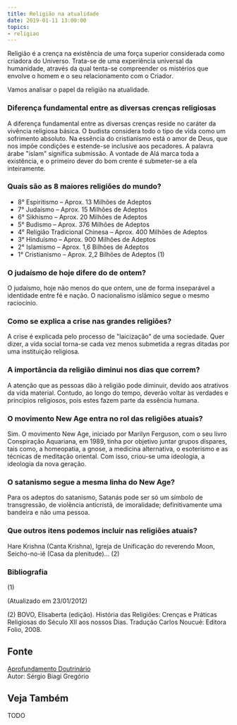 ```yaml
---
title: Religião na atualidade
date: 2019-01-11 13:00:00
topics: 
- religiao 
---
```


Religião é a crença na existência de uma força superior considerada como
criadora do Universo. Trata-se de uma experiência universal da
humanidade, através da qual tenta-se compreender os mistérios que
envolve o homem e o seu relacionamento com o Criador.

Vamos analisar o papel da religião na atualidade.

### Diferença fundamental entre as diversas crenças religiosas
A diferença fundamental entre as diversas crenças reside no caráter da
vivência religiosa básica. O budista considera todo o tipo de vida como
um sofrimento absoluto. Na essência do cristianismo está o amor de Deus,
que nos impõe condições e estende-se inclusive aos pecadores. A palavra
árabe "islam" significa submissão. A vontade de Alá marca toda a
existência, e o primeiro dever do bom crente é submeter-se a ela
inteiramente.

### Quais são as 8 maiores religiões do mundo?
* 8° Espiritismo – Aprox. 13 Milhões de Adeptos
* 7° Judaísmo – Aprox. 15 Milhões de Adeptos
* 6° Sikhismo – Aprox. 20 Milhões de Adeptos
* 5° Budismo – Aprox. 376 Milhões de Adeptos
* 4° Religião Tradicional Chinesa – Aprox. 400 Milhões de Adeptos
* 3° Hinduísmo – Aprox. 900 Milhões de Adeptos
* 2° Islamismo – Aprox. 1,6 Bilhões de Adeptos
* 1° Cristianismo – Aprox. 2,2 Bilhões de Adeptos (1)

### O judaísmo de hoje difere do de ontem?
O judaísmo, hoje não menos do que ontem, une de forma inseparável a
identidade entre fé e nação. O nacionalismo islâmico segue o mesmo
raciocínio.

### Como se explica a crise nas grandes religiões?
A crise é explicada pelo processo de "laicização" de uma sociedade. Quer
dizer, a vida social torna-se cada vez menos submetida a regras ditadas
por uma instituição religiosa.

### A importância da religião diminui nos dias que correm?
A atenção que as pessoas dão à religião pode diminuir, devido aos
atrativos da vida material. Contudo, ao longo do tempo, deverão voltar
às verdades e princípios religiosos, pois estes fazem parte da essência
humana.

### O movimento New Age entra no rol das religiões atuais?
Sim. O movimento New Age, iniciado por Marilyn Ferguson, com o seu
livro Conspiração Aquariana, em 1989, tinha por objetivo juntar grupos
díspares, tais como, a homeopatia, a gnose, a medicina alternativa, o
esoterismo e as técnicas de meditação oriental. Com isso, criou-se uma
ideologia, a ideologia da nova geração.

### O satanismo segue a mesma linha do New Age?
Para os adeptos do satanismo, Satanás pode ser só um símbolo de
transgressão, de violência anticristã, de imoralidade; definitivamente
uma bandeira e não uma pessoa.

### Que outros itens podemos incluir nas religiões atuais?
Hare Krishna (Canta Krishna), Igreja de Unificação do reverendo Moon,
Seicho-no-iê (Casa da plenitude)... (2)


### Bibliografia
(1)

(Atualizado em 23/01/2012)

(2) BOVO, Elisaberta (edição). História das Religiões: Crenças e
Práticas Religiosas do Século XII aos nossos Dias. Tradução Carlos
Noucué: Editora Folio, 2008.

## Fonte
[Aprofundamento Doutrinário](https://sites.google.com/view/aprofundamentodoutrinario/religião-na-atualidade)  
Autor: Sérgio Biagi Gregório



## Veja Também
TODO


